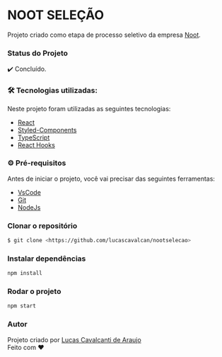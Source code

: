 # NOOT SELEÇÃO

Projeto criado como etapa de processo seletivo da empresa [Noot](https://noot.com.br/).

### Status do Projeto

✔️ Concluído.

### 🛠 Tecnologias utilizadas:

Neste projeto foram utilizadas as seguintes tecnologias:

- [React](https://pt-br.reactjs.org/)
- [Styled-Components](https://styled-components.com/docs/basics#installation)
- [TypeScript](https://www.typescriptlang.org/)
- [React Hooks](https://pt-br.reactjs.org/)

### ⚙ Pré-requisitos

Antes de iniciar o projeto, você vai precisar das seguintes ferramentas:

- [VsCode](https://code.visualstudio.com/download)
- [Git](https://git-scm.com/)
- [NodeJs](https://nodejs.org/en/download/)

### Clonar o repositório

```bash
$ git clone <https://github.com/lucascavalcan/nootselecao>
```

### Instalar dependências

```bash
npm install
```

### Rodar o projeto

```bash
npm start
```

### Autor

Projeto criado por [Lucas Cavalcanti de Araujo](https://lucascavalcan.github.io/) </br>
Feito com ❤️

